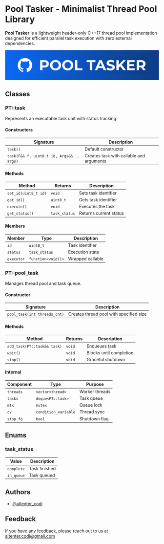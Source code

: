 # Pool Tasker - Minimalist Thread Pool Library

**Pool Tasker** is a lightweight header-only C++17 thread pool implementation designed for efficient parallel task execution with zero external dependencies.

![Project Banner](/assets/banner.jpg)
## Classes

### PT::task
Represents an executable task unit with status tracking.

#### Constructors
| Signature | Description |
|-----------|-------------|
| `task()` | Default constructor |
| `task(F&& f, uint8_t id, Args&&... args)` | Creates task with callable and arguments |

#### Methods
| Method | Returns | Description |
|--------|---------|-------------|
| `set_id(uint8_t id)` | `void` | Sets task identifier |
| `get_id()` | `uint8_t` | Gets task identifier |
| `execute()` | `void` | Executes the task |
| `get_status()` | `task_status` | Returns current status |

#### Members
| Member | Type | Description |
|--------|------|-------------|
| `id` | `uint8_t` | Task identifier |
| `status` | `task_status` | Execution state |
| `executor` | `function<void()>` | Wrapped callable |

### PT::pool_task
Manages thread pool and task queue.

#### Constructor
| Signature | Description |
|-----------|-------------|
| `pool_task(int threads_cnt)` | Creates thread pool with specified size |

#### Methods
| Method | Returns | Description |
|--------|---------|-------------|
| `add_task(PT::task&& task)` | `void` | Enqueues task |
| `wait()` | `void` | Blocks until completion |
| `stop()` | `void` | Graceful shutdown |

#### Internal
| Component | Type | Purpose |
|-----------|------|---------|
| `threads` | `vector<thread>` | Worker threads |
| `tasks` | `deque<PT::task>` | Task queue |
| `mtx` | `mutex` | Queue lock |
| `cv` | `condition_variable` | Thread sync |
| `stop_fg` | `bool` | Shutdown flag |

## Enums
### task_status
| Value | Description |
|-------|-------------|
| `complete` | Task finished |
| `in_queue` | Task queued |

## Authors

- [@atlenter_codi](https://www.github.com/alt-enterssx)


## Feedback

If you have any feedback, please reach out to us at altenter.codi@gmail.com


